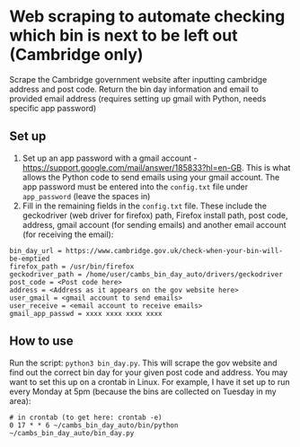 # Web scraping to automate checking which bin is next to be left out (Cambridge only)
Scrape the Cambridge government website after inputting cambridge address and post code. Return the bin day information and email to provided email address (requires setting up gmail with Python, needs specific app password)

## Set up
1. Set up an app password with a gmail account - https://support.google.com/mail/answer/185833?hl=en-GB. This is what allows the Python code to send emails using your gmail account. The app password must be entered into the `config.txt` file under `app_password` (leave the spaces in)
2. Fill in the remaining fields in the `config.txt` file. These include the geckodriver (web driver for firefox) path, Firefox install path, post code, address, gmail account (for sending emails) and another email account (for receiving the email):
```plaintext
bin_day_url = https://www.cambridge.gov.uk/check-when-your-bin-will-be-emptied
firefox_path = /usr/bin/firefox
geckodriver_path = /home/user/cambs_bin_day_auto/drivers/geckodriver
post_code = <Post code here>
address = <Address as it appears on the gov website here>
user_gmail = <gmail account to send emails>
user_receive = <email account to receive emails>
gmail_app_passwd = xxxx xxxx xxxx xxxx
```

## How to use
Run the script: `python3 bin_day.py`. This will scrape the gov website and find out the correct bin day for your given post code and address. You may want to set this up on a crontab in Linux. For example, I have it set up to run every Monday at 5pm (because the bins are collected on Tuesday in my area):
```shell
# in crontab (to get here: crontab -e)
0 17 * * 6 ~/cambs_bin_day_auto/bin/python ~/cambs_bin_day_auto/bin_day.py
```
